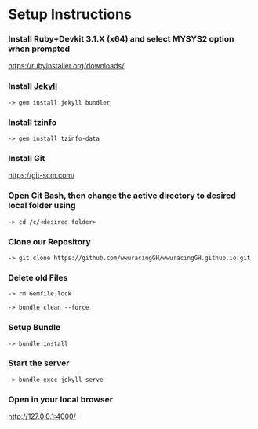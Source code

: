 # Setup Instructions

### Install Ruby+Devkit 3.1.X (x64) and select MYSYS2 option when prompted

https://rubyinstaller.org/downloads/

### Install [Jekyll](https://jekyllrb.com/docs/installation/)

`-> gem install jekyll bundler`

### Install tzinfo

`-> gem install tzinfo-data`

### Install Git

https://git-scm.com/

### Open Git Bash, then change the active directory to desired local folder using

`-> cd /c/<desired folder>`

### Clone our Repository

`-> git clone https://github.com/wwuracingGH/wwuracingGH.github.io.git`

### Delete old Files

`-> rm Gemfile.lock`

`-> bundle clean --force`

### Setup Bundle

`-> bundle install`

### Start the server

`-> bundle exec jekyll serve`

### Open in your local browser

http://127.0.0.1:4000/
